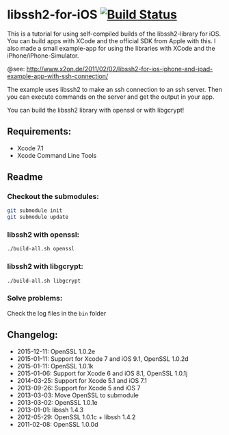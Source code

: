 # libssh2-for-iOS [![Build Status](https://travis-ci.org/x2on/libssh2-for-iOS.png)](https://travis-ci.org/x2on/libssh2-for-iOS)

This is a tutorial for using self-compiled builds of the libssh2-library for iOS. You can build apps with XCode and the official SDK from Apple with this. I also made a small example-app for using the libraries with XCode and the iPhone/iPhone-Simulator.

@see: http://www.x2on.de/2011/02/02/libssh2-for-ios-iphone-and-ipad-example-app-with-ssh-connection/

The example uses libssh2 to make an ssh connection to an ssh server. Then you can execute commands on the server and get the output in your app.

You can build the libssh2 library with openssl or with libgcrypt!

## Requirements:
- Xcode 7.1
- Xcode Command Line Tools

## Readme
### Checkout the submodules:
```bash
git submodule init
git submodule update
```
### libssh2 with openssl:
```bash
./build-all.sh openssl
```
### libssh2 with libgcrypt:
```bash
./build-all.sh libgcrypt
```
### Solve problems:
Check the log files in the ```bin``` folder
## Changelog:

* 2015-12-11: OpenSSL 1.0.2e
* 2015-01-11: Support for Xcode 7 and iOS 9.1, OpenSSL 1.0.2d
* 2015-01-11: OpenSSL 1.0.1k
* 2015-01-06: Support for Xcode 6 and iOS 8.1, OpenSSL 1.0.1j
* 2014-03-25: Support for Xcode 5.1 and iOS 7.1
* 2013-09-26: Support for Xcode 5 and iOS 7
* 2013-03-03: Move OpenSSL to submodule
* 2013-03-02: OpenSSL 1.0.1e
* 2013-01-01: libssh 1.4.3
* 2012-05-29: OpenSSL 1.0.1c + libssh 1.4.2
* 2011-02-08: OpenSSL 1.0.0d
